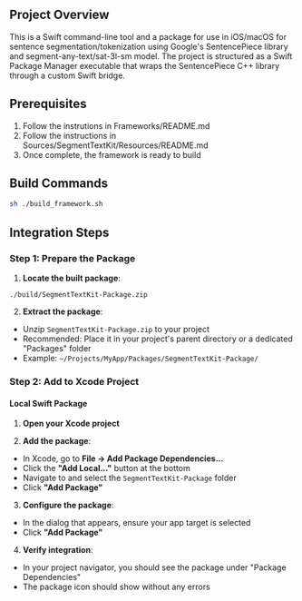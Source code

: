 ## Project Overview
This is a Swift command-line tool and a package for use in iOS/macOS for sentence segmentation/tokenization using Google's SentencePiece library and segment-any-text/sat-3l-sm model. The project is structured as a Swift Package Manager
executable that wraps the SentencePiece C++ library through a custom Swift bridge.

## Prerequisites
1. Follow the instrutions in Frameworks/README.md
2. Follow the instructions in Sources/SegmentTextKit/Resources/README.md
3. Once complete, the framework is ready to build

## Build Commands
```bash
sh ./build_framework.sh
```

## Integration Steps
### Step 1: Prepare the Package
1. **Locate the built package**:
```
./build/SegmentTextKit-Package.zip
```
2. **Extract the package**:
- Unzip `SegmentTextKit-Package.zip` to your project
- Recommended: Place it in your project's parent directory or a dedicated "Packages" folder
- Example: `~/Projects/MyApp/Packages/SegmentTextKit-Package/`

### Step 2: Add to Xcode Project
#### Local Swift Package
1. **Open your Xcode project**

2. **Add the package**:
- In Xcode, go to **File → Add Package Dependencies...**
- Click the **"Add Local..."** button at the bottom
- Navigate to and select the `SegmentTextKit-Package` folder
- Click **"Add Package"**

3. **Configure the package**:
- In the dialog that appears, ensure your app target is selected
- Click **"Add Package"**

4. **Verify integration**:
- In your project navigator, you should see the package under "Package Dependencies"
- The package icon should show without any errors
